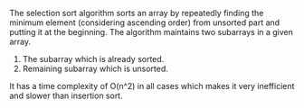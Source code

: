 The selection sort algorithm sorts an array by repeatedly finding the minimum element (considering ascending order) from unsorted part and putting it at the beginning. The algorithm maintains two subarrays in a given array.
1) The subarray which is already sorted. 
2) Remaining subarray which is unsorted.

It has a time complexity of O(n^2) in all cases which makes it very inefficient and slower than insertion sort.
